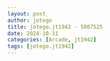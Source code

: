 ```yaml
---
layout: post
author: jotego
title: jotego.jt1942 - 5807525
date: 2024-10-11
categories: [Arcade, jt1942]
tags: [jotego.jt1942]
---
```


